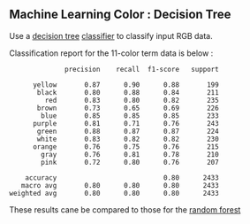
## Machine Learning Color : Decision Tree

Use a [decision tree](https://scikit-learn.org/stable/modules/tree.html) [classifier](https://scikit-learn.org/dev/modules/generated/sklearn.tree.DecisionTreeClassifier.html) to classify input RGB data.

Classification report for the 11-color term data is below :

```
              precision    recall  f1-score   support

      yellow       0.87      0.90      0.88       199
       black       0.80      0.88      0.84       211
         red       0.83      0.80      0.82       235
       brown       0.73      0.65      0.69       226
        blue       0.85      0.85      0.85       233
      purple       0.81      0.71      0.76       243
       green       0.88      0.87      0.87       224
       white       0.83      0.82      0.82       230
      orange       0.76      0.75      0.76       215
        gray       0.76      0.81      0.78       210
        pink       0.72      0.80      0.76       207

    accuracy                           0.80      2433
   macro avg       0.80      0.80      0.80      2433
weighted avg       0.80      0.80      0.80      2433
```
These results cane be compared to those for the [random forest](/src/mlcolor_randomforest/)
